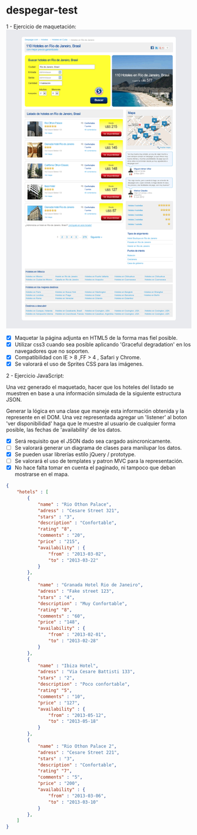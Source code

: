 # despegar-test

1 - Ejercicio de maquetación:
![Maqueta de desarrollar](/maqueta.png)

- [x] Maquetar la página adjunta en HTML5 de la forma mas fiel posible.
- [x] Utilizar css3 cuando sea posible aplicando 'Graceful degradation' en los navegadores que no soporten.
- [x] Compatibilidad con IE > 8 ,FF > 4 , Safari y Chrome.
- [x] Se valorará el uso de Sprites CSS para las imágenes.

2 - Ejercicio JavaScript:

Una vez generado el maquetado, hacer que los hoteles del listado
se muestren en base a una información simulada de la siguiente estructura JSON.

Generar la lógica en una clase que maneje esta información obtenida y la represente en el DOM.
Una vez representada agregar un 'listener' al boton 'ver disponibilidad' haga que le muestre
al usuario de cualquier forma posible, las fechas de 'availability' de los datos.

- [x] Será requisito que el JSON dado sea cargado asincronicamente.
- [ ] Se valorará generar un diagrama de clases para manilupar los datos.
- [x] Se pueden usar librerías estilo jQuery / prototype.
- [ ] Se valorará el uso de templates y patron MVC para la representación.
- [x] No hace falta tomar en cuenta el paginado, ni tampoco que deban mostrarse en el mapa.

```json
{
	"hotels" : [
		{
			"name" : "Rio Othon Palace",
			"adress" : "Cesare Street 321",
			"stars" : "3",
			"description" : "Confortable",
			"rating" "8",
			"comments" : "20",
			"price" : "215",
			"availability" : {
				"from" : "2013-03-02",
				"to" : "2013-03-22"
			}
		},
		{
			"name" : "Granada Hotel Rio de Janeiro",
			"adress" : "Fake street 123",
			"stars" : "4",
			"description" : "Muy Confortable",
			"rating" "8",
			"comments" : "60",
			"price" : "148",
			"availability" : {
				"from" : "2013-02-01",
				"to" : "2013-02-28"
			}
		},
		{
			"name" : "Ibiza Hotel",
			"adress" : "Via Cesare Battisti 133",
			"stars" : "2",
			"description" : "Poco confortable",
			"rating" "5",
			"comments" : "10",
			"price" : "127",
			"availability" : {
				"from" : "2013-05-12",
				"to" : "2013-05-18"
			}
		},
		{
			"name" : "Rio Othon Palace 2",
			"adress" : "Cesare Street 221",
			"stars" : "3",
			"description" : "Confortable",
			"rating" "7",
			"comments" : "5",
			"price" : "200",
			"availability" : {
				"from" : "2013-03-06",
				"to" : "2013-03-10"
			}
		},
	]
}
```
